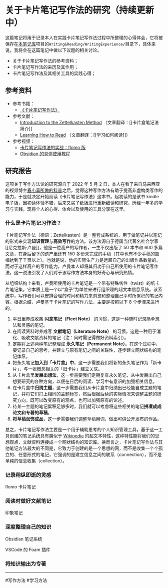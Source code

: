 # 关于卡片笔记写作法的研究（持续更新中）

这篇笔记将用于记录本人在实践卡片笔记写作法过程中所整理的心得体会，它将被保存在[本笔记库](https://github.com/owlman/study_note)项目的`Writing&Reading/WritingExperience/`目录下，具体来说，我将会在这篇笔记中做以下议题的相关讨论。

- 关于卡片笔记写作法的参考资料；
- 卡片笔记写作法的来历及其作用；
- 卡片笔记写作法及其相关工具的实践心得；

## 参考资料

- 参考书籍：
  - [《卡片笔记写作法》](https://book.douban.com/subject/35503571/)
- 参考文献：
  - [Introduction to the Zettelkasten Method](https://zettelkasten.de/introduction/) （文章翻译：[[卡片盒笔记法简介]]
  - [Learning How to Read](https://luhmann.surge.sh/learning-how-to-read) （文章翻译：[[学习如何阅读]]）
- 参考视频：
  - [卡片笔记写作法的实战：flomo 版](https://www.bilibili.com/video/BV1H34y1B7FR/)
  - [Obsidian 的具体使用教程](https://www.bilibili.com/video/BV1H44y1n71k/)

## 研究报告

这项关于写作方法论的研究源自于 2022 年 5 月 2 日，本人在看了来自马来西亚的视频博主[春小喜所做的科普](https://www.bilibili.com/video/BV16T4y197ka/)之后，觉得这种写作方法有助于提高非虚构类写作的能力，于是就决定开始阅读《卡片笔记写作法》这本书。起初读的是该书 kindle 电子版，因初读体验不错，后来又买了纸版进行重新细读和研究，历经一年多的学习与实践，现将个人的心得、体会以及使用的工具分享在这里。

### 什么是卡片笔记习作法？

卡片笔记写作法（德语：Zettelkasten）是一整套成系统的、用于做笔记并以笔记的形式来实现**知识管理**与**高效写作**的方法。该方法源自于德国当代著名社会学家[[尼克拉斯·卢曼]]，他是一位高产的写作者，一生不仅出版了 50 本书和 600 多篇文章，在身后留下的遗产里还有 150 多份未完成的手稿（其中也有不少手稿的篇幅达到了千页以上）。也就是说，他的实际生产力是远超自己的出版作品数量的。而对于这样高产的写作能力，卢曼本人却将其归功于自己所使用的卡片笔记写作法，这一说法引发了人们对于该写作方法本身的好奇心与研究热情。

从组织结构上来看，卢曼所使用的卡片笔记是一个带有特殊线性（twist）的纸卡片笔记集，它本质上是一个以“盒子”为单位来进行组织理的超文本信息系统。该系统中，写作者们可以安排合理的时间和精力来浏览和整理自己平时所累积的笔记内容。根据总结，卢曼基于卡片笔记的写作方法，主要是按照以下 8 个步骤来进行的。

1. 平日里养成收集 **闪念笔记（Fleet Note）** 的习惯，这是一种随时记录简单想法和灵感的笔记。
2. 在阅读资料时养成写 **文献笔记（Literature Note）** 的习惯，这是一种用于消化、吸收文献资料的笔记（注：同时需记得做好资料索引）。
3. 定期将上述两种笔记整理成 **永久笔记（Permanent Note）**。在这个过程中，要记录自己的思考，并建立与原有笔记之间的关联性，逐步建立网状结构的笔记体系。
4. 把永久笔记**加入到「卡片盒」中**，这一步需要我们将新的永久笔记作为「新卡片」，与一张概念相关的「旧卡片」建立关联。
5. 从卡片盒里**发展出想法**，这一步需要我们定期复查永久笔记，从中发展出自己想要研究的各种方向，以便在日后的阅读、学习中有意识的加强相关信息。
6. 在卡片盒中**归纳主题**，这一步需要我们从卡片盒中归纳出已经能自成主题的笔记，并将它们打上相同的主题标签，然后根据后续的实际情况来调整主题的研究方向，既可以改变原有的观点，也可以加强原有的论述。
7. 待某一主题的笔记累积足够多时，我们就可以考虑将这些相关的笔记**拼凑成成论文和专著的草稿**。
8. **将草稿润饰成品**，这一步需要我们调整草稿用词，做出可供公开发布的作品。

总之，卡片笔记写作法主要是一个用于辅助思考的个人知识管理工具，基于这一工具创建的笔记系统具有类似于 [Wikipedia](https://zh.wikipedia.org/) 的超文本特性，这种特性能将我们的思想观点、文献资料连接成一个网状结构的知识库。换而言之，卡片笔记写作法与其他笔记方法最大的不同是，它致力于创建的是一个思想的网，而不是收集一个个孤立的、任意形式的笔记，它强调的是建立信息之间的联系（connection），而不是单纯的信息收集（collection）。

### 记录稍纵即逝的灵感

flomo 卡片笔记

### 阅读时做好文献笔记

印象笔记

### 深度整理自己的知识

Obsidian 笔记系统

VSCode 的 Foam 插件

### 将知识输出为专著

---

#写作方法 #学习方法
